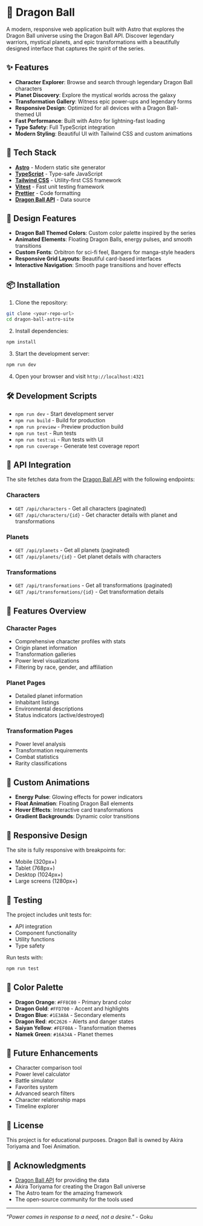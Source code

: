 # 🐉 Dragon Ball

A modern, responsive web application built with Astro that explores the Dragon Ball universe using the Dragon Ball API. Discover legendary warriors, mystical planets, and epic transformations with a beautifully designed interface that captures the spirit of the series.

## ✨ Features

- **Character Explorer**: Browse and search through legendary Dragon Ball characters
- **Planet Discovery**: Explore the mystical worlds across the galaxy
- **Transformation Gallery**: Witness epic power-ups and legendary forms
- **Responsive Design**: Optimized for all devices with a Dragon Ball-themed UI
- **Fast Performance**: Built with Astro for lightning-fast loading
- **Type Safety**: Full TypeScript integration
- **Modern Styling**: Beautiful UI with Tailwind CSS and custom animations

## 🚀 Tech Stack

- **[Astro](https://astro.build/)** - Modern static site generator
- **[TypeScript](https://www.typescriptlang.org/)** - Type-safe JavaScript
- **[Tailwind CSS](https://tailwindcss.com/)** - Utility-first CSS framework
- **[Vitest](https://vitest.dev/)** - Fast unit testing framework
- **[Prettier](https://prettier.io/)** - Code formatting
- **[Dragon Ball API](https://dragonball-api.com/)** - Data source

## 🎨 Design Features

- **Dragon Ball Themed Colors**: Custom color palette inspired by the series
- **Animated Elements**: Floating Dragon Balls, energy pulses, and smooth transitions
- **Custom Fonts**: Orbitron for sci-fi feel, Bangers for manga-style headers
- **Responsive Grid Layouts**: Beautiful card-based interfaces
- **Interactive Navigation**: Smooth page transitions and hover effects

## 📦 Installation

1. Clone the repository:

```bash
git clone <your-repo-url>
cd dragon-ball-astro-site
```

2. Install dependencies:

```bash
npm install
```

3. Start the development server:

```bash
npm run dev
```

4. Open your browser and visit `http://localhost:4321`

## 🛠️ Development Scripts

- `npm run dev` - Start development server
- `npm run build` - Build for production
- `npm run preview` - Preview production build
- `npm run test` - Run tests
- `npm run test:ui` - Run tests with UI
- `npm run coverage` - Generate test coverage report

## 📡 API Integration

The site fetches data from the [Dragon Ball API](https://dragonball-api.com/) with the following endpoints:

### Characters

- `GET /api/characters` - Get all characters (paginated)
- `GET /api/characters/{id}` - Get character details with planet and transformations

### Planets

- `GET /api/planets` - Get all planets (paginated)
- `GET /api/planets/{id}` - Get planet details with characters

### Transformations

- `GET /api/transformations` - Get all transformations (paginated)
- `GET /api/transformations/{id}` - Get transformation details

## 🎯 Features Overview

### Character Pages

- Comprehensive character profiles with stats
- Origin planet information
- Transformation galleries
- Power level visualizations
- Filtering by race, gender, and affiliation

### Planet Pages

- Detailed planet information
- Inhabitant listings
- Environmental descriptions
- Status indicators (active/destroyed)

### Transformation Pages

- Power level analysis
- Transformation requirements
- Combat statistics
- Rarity classifications

## 🌟 Custom Animations

- **Energy Pulse**: Glowing effects for power indicators
- **Float Animation**: Floating Dragon Ball elements
- **Hover Effects**: Interactive card transformations
- **Gradient Backgrounds**: Dynamic color transitions

## 📱 Responsive Design

The site is fully responsive with breakpoints for:

- Mobile (320px+)
- Tablet (768px+)
- Desktop (1024px+)
- Large screens (1280px+)

## 🧪 Testing

The project includes unit tests for:

- API integration
- Component functionality
- Utility functions
- Type safety

Run tests with:

```bash
npm run test
```

## 🎨 Color Palette

- **Dragon Orange**: `#FF8C00` - Primary brand color
- **Dragon Gold**: `#FFD700` - Accent and highlights
- **Dragon Blue**: `#1E3A8A` - Secondary elements
- **Dragon Red**: `#DC2626` - Alerts and danger states
- **Saiyan Yellow**: `#FEF08A` - Transformation themes
- **Namek Green**: `#16A34A` - Planet themes

## 🔮 Future Enhancements

- Character comparison tool
- Power level calculator
- Battle simulator
- Favorites system
- Advanced search filters
- Character relationship maps
- Timeline explorer

## 📄 License

This project is for educational purposes. Dragon Ball is owned by Akira Toriyama and Toei Animation.

## 🙏 Acknowledgments

- [Dragon Ball API](https://dragonball-api.com/) for providing the data
- Akira Toriyama for creating the Dragon Ball universe
- The Astro team for the amazing framework
- The open-source community for the tools used

---

_"Power comes in response to a need, not a desire."_ - Goku
